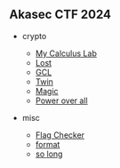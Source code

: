 ## Akasec CTF 2024

- crypto
    + [My Calculus Lab](./crypto/my_calculus_lab/)
    + [Lost](./crypto/lost/)
    + [GCL](./crypto/gcl/)
    + [Twin](./crypto/twin/)
    + [Magic](./crypto/magic/)
    + [Power over all](./crypto/power_over_all/)

- misc
    + [Flag Checker](./misc/flag_checker/)
    + [format](./misc/format/)
    + [so long](./misc/so_long/)

